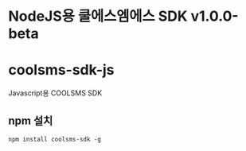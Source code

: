 # NodeJS용 쿨에스엠에스 SDK v1.0.0-beta

# coolsms-sdk-js
Javascript용 COOLSMS SDK

## npm 설치
```
npm install coolsms-sdk -g
```
